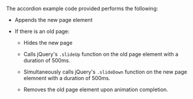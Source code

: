 The accordion example code provided performs the following:

* Appends the new page element

* If there is an old page:
	
	* Hides the new page

	* Calls jQuery's ```.slideUp``` function on the old page element with a duration of 500ms.

	* Simultaneously calls jQuery's ```.slideDown``` function on the new page elemnent with a duration of 500ms.

	* Removes the old page element upon animation completion.